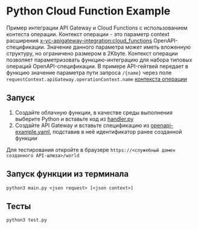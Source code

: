 # Python Cloud Function Example

Пример интеграции API Gateway и Cloud Functions с использованием контеста операции.
Контекст операции - это параметр context расширения
[x-yc-apigateway-integration:cloud_functions](https://cloud.yandex.ru/docs/api-gateway/concepts/extensions/cloud-functions)
OpenAPI-спецификации. Значение данного параметра может иметь вложенную структуру, но ограничено размером в 2Kbyte.
Контекст операции позволяет параметризовать функцию-интеграцию для набора типовых операций OpenAPI-спецификации.
В примере API-гейтвей передает в функцию значение параметра пути запроса `/{name}` через поле
`requestContext.apiGateway.operationContext.name`
[контекста операции](https://cloud.yandex.ru/docs/functions/concepts/function-invoke#request)

## Запуск

1. Создайте облачную функции, в качестве среды выполнения выберите Python и вставьте код из [handler.py](handler.py)
2. Создайте API Gateway и вставьте спецификацию из [openapi-example.yaml](openapi-example.yaml), 
подставив в неё идентификатор ранее созданной функции

Для тестирования откройте в браузере `https://<служебный домен созданного API-шлюза>/world`

## Запуск функции из терминала

    python3 main.py <json request> [<json context>]

## Тесты

    python3 test.py
